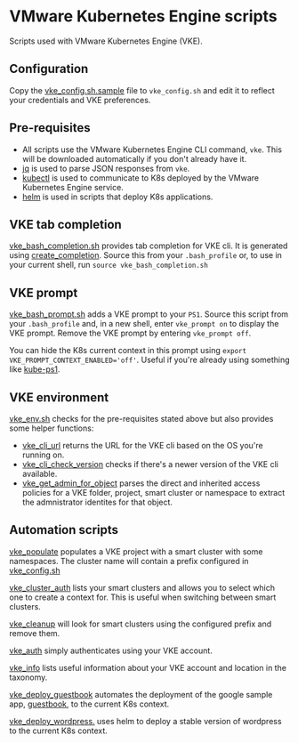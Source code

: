 # VMware Kubernetes Engine scripts
Scripts used with VMware Kubernetes Engine (VKE).

## Configuration
Copy the [vke_config.sh.sample](vke_config.sh.sample) file to `vke_config.sh` and edit it to reflect your credentials and VKE preferences.

## Pre-requisites
* All scripts use the VMware Kubernetes Engine CLI command, `vke`. This will be 
downloaded automatically if you don't already have it.
* [jq](https://stedolan.github.io/jq/download/) is used to parse JSON responses from `vke`.
* [kubectl](https://kubernetes.io/docs/tasks/tools/install-kubectl/#install-kubectl-binary-via-curl) is used to communicate to K8s deployed by the VMware Kubernetes Engine service.
* [helm](https://docs.helm.sh/using_helm/#installing-helm) is used in scripts that deploy K8s applications.

## VKE tab completion
[vke_bash_completion.sh](vke_bash_completion.sh) provides tab completion for
VKE cli. It is generated using [create_completion](create_completion).
Source this from your `.bash_profile` or, to use in your current shell, run 
`source vke_bash_completion.sh`

## VKE prompt
[vke_bash_prompt.sh](vke_bash_prompt.sh) adds a VKE prompt to your `PS1`.
Source this script from your `.bash_profile` and, in a new shell, enter
`vke_prompt on` to display the VKE prompt. Remove the VKE prompt by entering
`vke_prompt off`.

You can hide the K8s current context in this prompt using
`export VKE_PROMPT_CONTEXT_ENABLED='off'`. Useful if you're already using
something like [kube-ps1](https://github.com/jonmosco/kube-ps1).

## VKE environment
[vke_env.sh](vke_env.sh) checks for the pre-requisites stated above but also provides some helper functions:
* [vke_cli_url](https://github.com/ali5ter/vmware_scripts/blob/8e662d6f5f5acf195b5633e94dd50113193267fa/vke/vke_env.sh#L16) returns the URL for the VKE cli based on the OS you're running on.
* [vke_cli_check_version](https://github.com/ali5ter/vmware_scripts/blob/8e662d6f5f5acf195b5633e94dd50113193267fa/vke/vke_env.sh#L32) checks if there's a newer version of the VKE cli available.
* [vke_get_admin_for_object](https://github.com/ali5ter/vmware_scripts/blob/8e662d6f5f5acf195b5633e94dd50113193267fa/vke/vke_env.sh#L89) parses the direct and inherited access policies for a VKE folder, project, smart cluster or namespace to extract the admnistrator identites for that object.

## Automation scripts
[vke_populate](vke_populate) populates a VKE project with a smart cluster with
some namespaces. The cluster name will contain a prefix configured in
[vke_config.sh](vke_config.sh)

[vke_cluster_auth](vke_cluster_auth) lists your smart clusters and allows you
to select which one to create a context for. This is useful when switching
between smart clusters.

[vke_cleanup](vke_cleanup) will look for smart clusters using the configured
prefix and remove them.

[vke_auth](vke_auth) simply authenticates using your VKE account.

[vke_info](vke_info) lists useful information about your VKE account and location in the taxonomy.

[vke_deploy_guestbook](vke_deploy_guestbook) automates the 
deployment of the google sample app, [guestbook](https://kubernetes.io/docs/tutorials/stateless-application/guestbook/), to the current K8s context.

[vke_deploy_wordpress.](vke_deploy_wordpress) uses helm to deploy a stable 
version of wordpress to the current K8s context.

